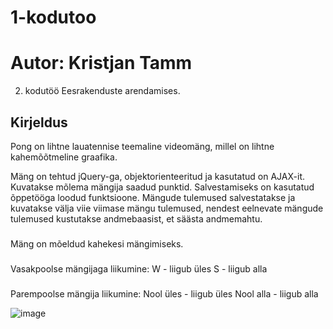 # 1-kodutoo
# Autor: Kristjan Tamm
2. kodutöö Eesrakenduste arendamises.

## Kirjeldus
Pong on lihtne lauatennise teemaline videomäng, millel on lihtne kahemõõtmeline graafika.

Mäng on tehtud jQuery-ga, objektorienteeritud ja kasutatud on AJAX-it. 
Kuvatakse mõlema mängija saadud punktid.
Salvestamiseks on kasutatud õppetööga loodud funktsioone.
Mängude tulemused salvestatakse ja kuvatakse välja viie viimase mängu tulemused, nendest eelnevate mängude tulemused kustutakse andmebaasist, et säästa andmemahtu.
###
Mäng on mõeldud kahekesi mängimiseks.
###
Vasakpoolse mängijaga liikumine:
W - liigub üles
S - liigub alla
###
Parempoolse mängija liikumine:
Nool üles - liigub üles
Nool alla - liigub alla

![image](https://user-images.githubusercontent.com/90192493/167654744-f1ccd74d-ccf0-49ab-812b-4de80d3b2eff.png)

